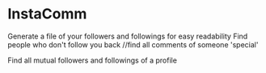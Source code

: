 # InstaComm
Generate a file of your followers and followings for easy readability
Find people who don't follow you back
//find all comments of someone 'special'

Find all mutual followers and followings of a profile
